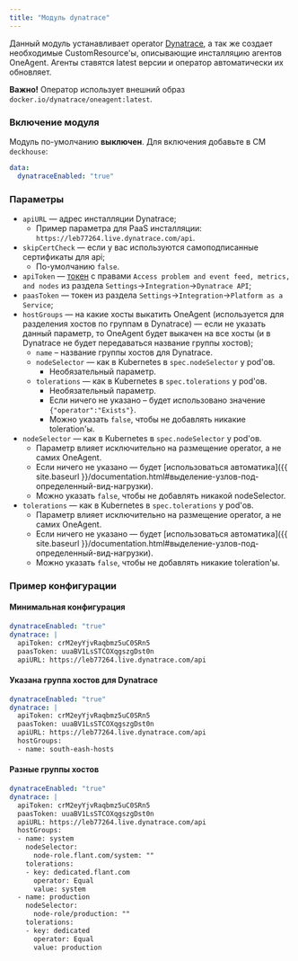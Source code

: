 ```yaml
---
title: "Модуль dynatrace"
---
```


Данный модуль устанавливает operator [Dynatrace](https://www.dynatrace.com/), а так же создает необходимые CustomResource'ы, описывающие инсталляцию агентов OneAgent. Агенты ставятся latest версии и оператор автоматически их обновляет.

**Важно!** Оператор использует внешний образ `docker.io/dynatrace/oneagent:latest`.

### Включение модуля

Модуль по-умолчанию **выключен**. Для включения добавьте в CM `deckhouse`:

```yaml
data:
  dynatraceEnabled: "true"
```

### Параметры

* `apiURL` — адрес инсталляции Dynatrace;
    * Пример параметра для PaaS инсталляции: `https://leb77264.live.dynatrace.com/api`.
* `skipCertCheck` — если у вас используются самоподписанные сертификаты для api;
    * По-умолчанию `false`.
* `apiToken` — [токен](https://www.dynatrace.com/support/help/reference/dynatrace-concepts/what-is-an-access-token/) с правами `Access problem and event feed, metrics, and nodes` из раздела `Settings`->`Integration`->`Dynatrace API`;
* `paasToken` — токен из раздела `Settings`->`Integration`->`Platform as a Service`;
* `hostGroups` — на какие хосты выкатить OneAgent (используется для разделения хостов по группам в Dynatrace) — если не указать данный параметр, тo OneAgent будет выкачен на все хосты (и в Dynatrace не будет передаваться название группы хостов);
    * `name` – название группы хостов для Dynatrace.
    * `nodeSelector` — как в Kubernetes в `spec.nodeSelector` у pod'ов.
        * Необязательный параметр.
    * `tolerations` — как в Kubernetes в `spec.tolerations` у pod'ов.
        * Необязательный параметр.
        * Если ничего не указано – будет использовано значение `{"operator":"Exists"}`.
        * Можно указать `false`, чтобы не добавлять никакие toleration'ы.
* `nodeSelector` — как в Kubernetes в `spec.nodeSelector` у pod'ов.
    * Параметр влияет исключительно на размещение operator, а не самих OneAgent.
    * Если ничего не указано — будет [использоваться автоматика]({{ site.baseurl }}/documentation.html#выделение-узлов-под-определенный-вид-нагрузки).
    * Можно указать `false`, чтобы не добавлять никакой nodeSelector.
* `tolerations` — как в Kubernetes в `spec.tolerations` у pod'ов.
    * Параметр влияет исключительно на размещение operator, а не самих OneAgent.
    * Если ничего не указано — будет [использоваться автоматика]({{ site.baseurl }}/documentation.html#выделение-узлов-под-определенный-вид-нагрузки).
    * Можно указать `false`, чтобы не добавлять никакие toleration'ы.

### Пример конфигурации


#### Минимальная конфигурация
```yaml
dynatraceEnabled: "true"
dynatrace: |
  apiToken: crM2eyYjvRaqbmz5uC0SRn5
  paasToken: uuaBV1LsSTCOXqgszgDst0n
  apiURL: https://leb77264.live.dynatrace.com/api
```

#### Указана группа хостов для Dynatrace

```yaml
dynatraceEnabled: "true"
dynatrace: |
  apiToken: crM2eyYjvRaqbmz5uC0SRn5
  paasToken: uuaBV1LsSTCOXqgszgDst0n
  apiURL: https://leb77264.live.dynatrace.com/api
  hostGroups:
  - name: south-eash-hosts
```

#### Разные группы хостов
```yaml
dynatraceEnabled: "true"
dynatrace: |
  apiToken: crM2eyYjvRaqbmz5uC0SRn5
  paasToken: uuaBV1LsSTCOXqgszgDst0n
  apiURL: https://leb77264.live.dynatrace.com/api
  hostGroups:
  - name: system
    nodeSelector:
      node-role.flant.com/system: ""
    tolerations:
    - key: dedicated.flant.com
      operator: Equal
      value: system
  - name: production
    nodeSelector:
      node-role/production: ""
    tolerations:
    - key: dedicated
      operator: Equal
      value: production
```
